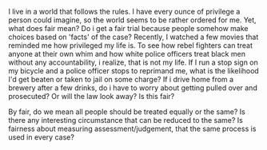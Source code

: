 I live in a world that follows the rules. I have every ounce of privilege a person could imagine, so the world seems to be rather ordered for me. Yet, what does fair mean? Do i get a fair trial because people somehow make choices based on 'facts' of the case? Recently, I watched a few movies that reminded me how privileged my life is. To see how rebel fighters can treat anyone at their own whim and how white police officers treat black men without any accountability, i realize, that is not my life. If I run a stop sign on my bicycle and a police officer stops to reprimand me, what is the likelihood I'd get beaten or taken to jail on some charge? If i drive home from a brewery after a few drinks, do i have to worry about getting pulled over and prosecuted? Or will the law look away? Is this fair?

By fair, do we mean all people should be treated equally or the same? Is there any interesting circumstance that can be reduced to the same? Is fairness about measuring assessment/judgement, that the same process is used in every case? 